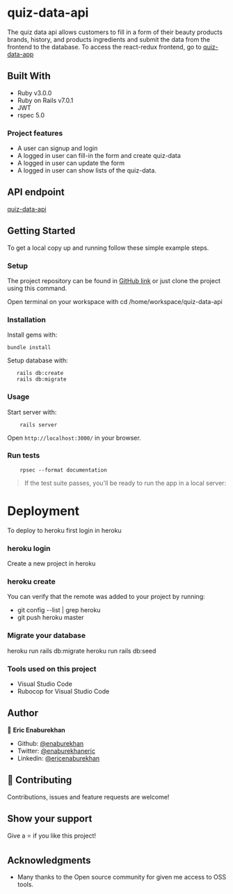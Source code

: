 # quiz-data-api
The quiz data api allows customers to fill in a form of their beauty products brands, history, and products ingredients and submit the data from the frontend to the database. To access the react-redux frontend, go to [quiz-data-app]()

## Built With

- Ruby v3.0.0
- Ruby on Rails v7.0.1
- JWT
- rspec 5.0


### Project features

- A user can signup and login
- A logged in user can fill-in the form and create quiz-data
- A logged in user can update the form
- A logged in user can show lists of the quiz-data.


## API endpoint 

[quiz-data-api]()

## Getting Started

To get a local copy up and running follow these simple example steps.

### Setup   

The project repository can be found in [GitHub link](https://github.com/enaburekhan/Quiz-data-api.git) or just clone the project using this command.


Open terminal on your workspace with
cd /home/workspace/quiz-data-api

### Installation

Install gems with:

```
bundle install
```

Setup database with:

```
   rails db:create
   rails db:migrate
```

### Usage   

Start server with:

```
    rails server
```

Open `http://localhost:3000/` in your browser.

### Run tests

```
    rpsec --format documentation
```

> If the test suite passes, you'll be ready to run the app in a local server:

# Deployment
To deploy to heroku first login in heroku

### heroku login
Create a new project in heroku

### heroku create
You can verify that the remote was added to your project by running:

 - git config --list | grep heroku 
 - git push heroku master 

### Migrate your database

heroku run rails db:migrate
heroku run rails db:seed

### Tools used on this project
- Visual Studio Code
- Rubocop for Visual Studio Code

## Author

👤 **Eric Enaburekhan**

- Github: [@enaburekhan](https://github.com/enaburekhan)
- Twitter: [@enaburekhaneric](https://twitter.com/enaburekhaneric)
- Linkedin: [@ericenaburekhan](https://www.linkedin.com/in/eric-enaburekhan-801a28100/)


## 🤝 Contributing

Contributions, issues and feature requests are welcome!

## Show your support

Give a ⭐️ if you like this project!

## Acknowledgments

- Many thanks to the Open source community for given me access to OSS tools.




